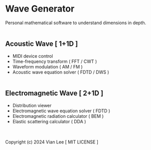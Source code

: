 # Wave Generator #
Personal mathematical software to understand dimensions in depth.
<br/></br>
## Acoustic Wave [ 1+1D ] ##
- MIDI device control
- Time-frequency transform ( FFT / CWT )
- Waveform modulation ( AM / FM )
- Acoustic wave equation solver ( FDTD / DWS )
<br/></br>
## Electromagnetic Wave [ 2+1D ] ##
- Distribution viewer
- Electromagnetic wave equation solver ( FDTD )
- Electromagnetic radiation calculator ( BEM )
- Elastic scattering calculator ( DDA )

<br/></br>
Copyright (c) 2024 Vian Lee [ MIT LICENSE ]
